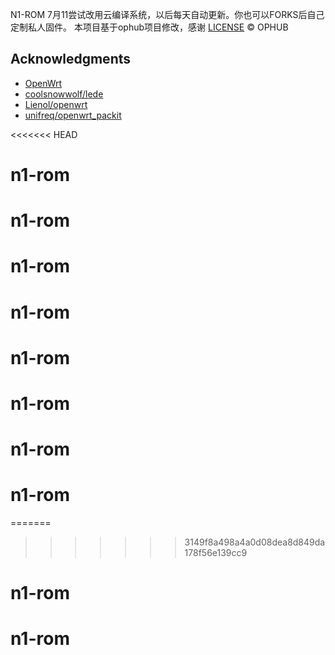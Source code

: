 N1-ROM 7月11尝试改用云编译系统，以后每天自动更新。你也可以FORKS后自己定制私人固件。
本项目基于ophub项目修改，感谢
[LICENSE](https://github.com/ophub/op/blob/main/LICENSE) © OPHUB

## Acknowledgments

- [OpenWrt](https://github.com/openwrt/openwrt)
- [coolsnowwolf/lede](https://github.com/coolsnowwolf/lede)
- [Lienol/openwrt](https://github.com/Lienol/openwrt)
- [unifreq/openwrt_packit](https://github.com/unifreq/openwrt_packit)



<<<<<<< HEAD
# n1-rom
# n1-rom
# n1-rom
# n1-rom
# n1-rom
# n1-rom
# n1-rom
# n1-rom
=======
>>>>>>> 3149f8a498a4a0d08dea8d849da178f56e139cc9
# n1-rom
# n1-rom
